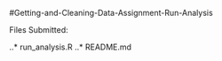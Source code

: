 #Getting-and-Cleaning-Data-Assignment-Run-Analysis

Files Submitted:

..* run_analysis.R
..* README.md